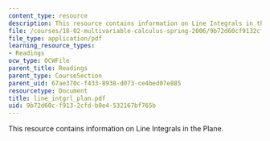 ```yaml
---
content_type: resource
description: This resource contains information on Line Integrals in the Plane.
file: /courses/18-02-multivariable-calculus-spring-2006/9b72d60cf9132cfdb0e4532167bf765b_line_intgrl_plan.pdf
file_type: application/pdf
learning_resource_types:
- Readings
ocw_type: OCWFile
parent_title: Readings
parent_type: CourseSection
parent_uid: 67ae370c-f433-8938-d073-ce4bed07e885
resourcetype: Document
title: line_intgrl_plan.pdf
uid: 9b72d60c-f913-2cfd-b0e4-532167bf765b
---
```

This resource contains information on Line Integrals in the Plane.

